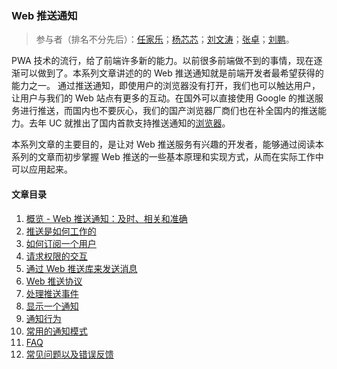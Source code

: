 ### Web 推送通知

> 参与者（排名不分先后）：[任家乐](https://github.com/jennyrenjiale)；[杨芯芯](https://github.com/y2x33)；[刘文涛](https://github.com/HSDPA-wen)；[张卓](https://github.com/Zhangdroid)；[刘鹏](https://github.com/git-patrickliu)。

PWA 技术的流行，给了前端许多新的能力。以前很多前端做不到的事情，现在逐渐可以做到了。本系列文章讲述的的 Web 推送通知就是前端开发者最希望获得的能力之一。
通过推送通知，即使用户的浏览器没有打开，我们也可以触达用户，让用户与我们的 Web 站点有更多的互动。在国外可以直接使用 Google 的推送服务进行推送，而国内也不要灰心，我们的国产浏览器厂商们也在补全国内的推送能力。去年 UC 就推出了国内首款支持推送通知的[浏览器](https://www.w3ctech.com/topic/2085)。

本系列文章的主要目的，是让对 Web 推送服务有兴趣的开发者，能够通过阅读本系列的文章而初步掌握 Web 推送的一些基本原理和实现方式，从而在实际工作中可以应用起来。

#### 文章目录
1. [概览 - Web 推送通知：及时、相关和准确](https://github.com/yued-fe/y-translation/blob/master/en/web-push-notifications/index.md)
2. [推送是如何工作的](https://github.com/yued-fe/y-translation/blob/master/en/web-push-notifications/how-push-works.md)
3. [如何订阅一个用户](https://github.com/yued-fe/y-translation/blob/master/en/web-push-notifications/subscribing-a-user.md)
4. [请求权限的交互](https://github.com/yued-fe/y-translation/blob/master/en/web-push-notifications/permission-ux.md)
5. [通过 Web 推送库来发送消息](https://github.com/yued-fe/y-translation/blob/master/en/web-push-notifications/sending-messages-with-web-push-libraries.md)
6. [Web 推送协议](https://github.com/yued-fe/y-translation/blob/master/en/web-push-notifications/web-push-protocol.md)
7. [处理推送事件](https://github.com/yued-fe/y-translation/blob/master/en/web-push-notifications/handling-messages.md)
8. [显示一个通知](https://github.com/yued-fe/y-translation/blob/master/en/web-push-notifications/display-a-notification.md)
9. [通知行为](https://github.com/yued-fe/y-translation/blob/master/en/web-push-notifications/notification-behaviour.md)
10. [常用的通知模式](https://github.com/yued-fe/y-translation/blob/master/en/web-push-notifications/common-notification-patterns.md)
11. [FAQ](https://github.com/yued-fe/y-translation/blob/master/en/web-push-notifications/faq.md)
12. [常见问题以及错误反馈](https://github.com/yued-fe/y-translation/blob/master/en/web-push-notifications/common-issues-and-reporting-bugs.md)